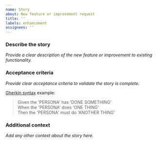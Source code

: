 ```yaml
---
name: Story
about: New feature or improvement request
title: ''
labels: enhancement
assignees: ''
---
```


### Describe the story

_Provide a clear description of the new feature or improvement to existing functionality._

### Acceptance criteria

_Provide clear acceptance criteria to validate the story is complete._

[Gherkin syntax](https://cucumber.io/docs/gherkin/reference) example:

> Given the 'PERSONA' has 'DONE SOMETHING'  
> When the 'PERSONA' does 'ONE THING'  
> Then the 'PERSONA' must do 'ANOTHER THING'

### Additional context

_Add any other context about the story here._
